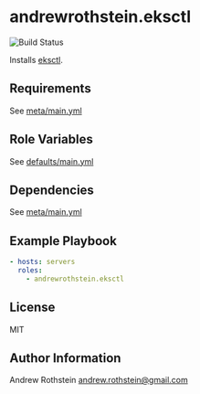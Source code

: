 andrewrothstein.eksctl
=========
![Build Status](https://github.com/andrewrothstein/ansible-eksctl/actions/workflows/build.yml/badge.svg)

Installs [eksctl](https://eksctl.io/).

Requirements
------------

See [meta/main.yml](meta/main.yml)

Role Variables
--------------

See [defaults/main.yml](defaults/main.yml)

Dependencies
------------

See [meta/main.yml](meta/main.yml)

Example Playbook
----------------

```yml
- hosts: servers
  roles:
    - andrewrothstein.eksctl
```

License
-------

MIT

Author Information
------------------

Andrew Rothstein <andrew.rothstein@gmail.com>
